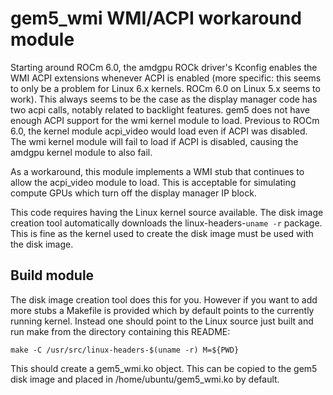 # gem5_wmi WMI/ACPI workaround module

Starting around ROCm 6.0, the amdgpu ROCk driver's Kconfig enables the WMI ACPI extensions whenever ACPI is enabled (more specific: this seems to only be a problem for Linux 6.x kernels. ROCm 6.0 on Linux 5.x seems to work). This always seems to be the case as the display manager code has two acpi calls, notably related to backlight features. gem5 does not have enough ACPI support for the wmi kernel module to load. Previous to ROCm 6.0, the kernel module acpi_video would load even if ACPI was disabled. The wmi kernel module will fail to load if ACPI is disabled, causing the amdgpu kernel module to also fail.

As a workaround, this module implements a WMI stub that continues to allow the acpi_video module to load. This is acceptable for simulating compute GPUs which turn off the display manager IP block.

This code requires having the Linux kernel source available. The disk image creation tool automatically downloads the linux-headers-`uname -r` package. This is fine as the kernel used to create the disk image must be used with the disk image.

## Build module

The disk image creation tool does this for you. However if you want to add more stubs a Makefile is provided which by default points to the currently running kernel. Instead one should point to the Linux source just built and run make from the directory containing this README:

`make -C /usr/src/linux-headers-$(uname -r) M=${PWD}`

This should create a gem5_wmi.ko object. This can be copied to the gem5 disk image and placed in /home/ubuntu/gem5_wmi.ko by default.
